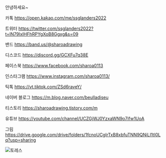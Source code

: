 안녕하세요~

카톡
https://open.kakao.com/me/ssglanders2022 

트위터 
https://twitter.com/ssglanders2022?t=lN79lxIHFhRPYgXoB8Ggxg&s=09 

밴드
https://band.us/@sharoadrawing

디스코드 
https://discord.gg/GCXFu7q38E 

페이스북 
https://www.facebook.com/sharoa0113 

인스타그램 
https://www.instagram.com/sharoa0113/

틱톡
https://vt.tiktok.com/ZSd6raveY/ 

네이버 블로그
https://m.blog.naver.com/beulladiseu 

티스토리 
https://sharoadrawing.tistory.com/m 

유튜브 
https://youtube.com/channel/UCZGjWJ0YzxaWN9o7ifw1UoA

그림
https://drive.google.com/drive/folders/1fcnoUCgIrTxB8xbfuTNN9QNiLI1tI0Lq?usp=sharing

![토레스 ](https://user-images.githubusercontent.com/107831519/177477837-078e37b6-a241-4559-9e13-9638556fedfc.png)

